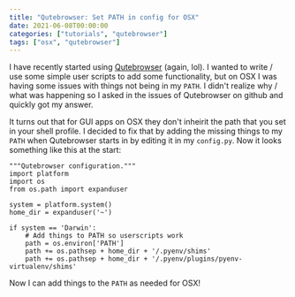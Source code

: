 ```yaml
---
title: "Qutebrowser: Set PATH in config for OSX"
date: 2021-06-08T00:00:00
categories: ["tutorials", "qutebrowser"]
tags: ["osx", "qutebrowser"]
---
```


I have recently started using [Qutebrowser](https://qutebrowser.org) (again, 
lol). I wanted to write / use some simple user scripts to add some 
functionality, but on OSX I was having some issues with things not being in my 
`PATH`. I didn't realize why / what was happening so I asked in the issues of 
Qutebrowser on github and quickly got my answer.

It turns out that for GUI apps on OSX they don't inheirit the path that you set 
in your shell profile. I decided to fix that by adding the missing things to my 
`PATH` when Qutebrowser starts in by editing it in my `config.py`. Now it looks 
something like this at the start:

```
"""Qutebrowser configuration."""
import platform
import os
from os.path import expanduser

system = platform.system()
home_dir = expanduser('~')

if system == 'Darwin':
    # Add things to PATH so userscripts work
    path = os.environ['PATH']
    path += os.pathsep + home_dir + '/.pyenv/shims'
    path += os.pathsep + home_dir + '/.pyenv/plugins/pyenv-virtualenv/shims'
```

Now I can add things to the `PATH` as needed for OSX!
